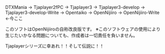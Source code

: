 DTXMania → Tjaplayer2fPC → Tjaplayer3 → Tjaplayer3-develop → Tjaplayer3-develop-Write → Opentaiko → OpenNijiiro → OpenNijiiro-Write ←今ここ

このソフトはOpenNijiiroの自称改良版です。 ※このソフトウェアの使用により生じたいかなる問題についても、作成者は一切責任を負いません。

Tjaplayerシリーズに幸あれ！！そして伝説に！！
